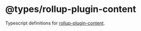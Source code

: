 # @types/rollup-plugin-content

Typescript definitions for [rollup-plugin-content](./../../libs/rollup-plugin-content).
